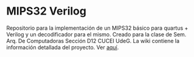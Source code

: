 # MIPS32 Verilog
Repositorio para la implementación de un MIPS32 básico para quartus + Verilog y un decodificador para el mismo. Creado para la clase de Sem. Arq. De Computadoras Sección D12 CUCEI UdeG.
La wiki contiene la información detallada del proyecto. Ver [aquí](https://github.com/DeadZombie14/MIPS_BasicVerilogDesign/wiki). 
